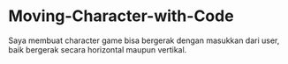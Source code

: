 # Moving-Character-with-Code
Saya membuat character game bisa bergerak dengan masukkan dari user, baik bergerak secara horizontal maupun vertikal.
